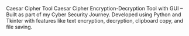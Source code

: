 Caesar Cipher Tool
Caesar Cipher Encryption-Decryption Tool with GUI – Built as part of my Cyber Security Journey. Developed using Python and Tkinter with features like text encryption, decryption, clipboard copy, and file saving.
